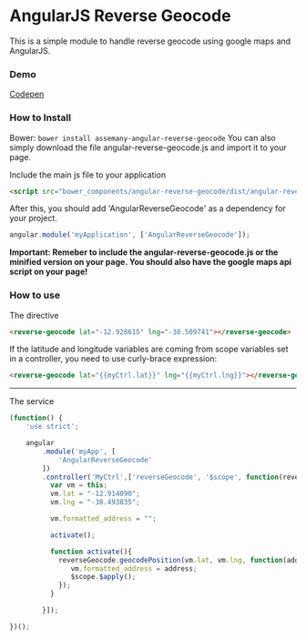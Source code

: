 AngularJS Reverse Geocode
=======================
This is a simple module to handle reverse geocode using google maps and AngularJS.

### Demo
[Codepen](http://codepen.io/assemany/pen/JXPqBv)

### How to Install

Bower: `bower install assemany-angular-reverse-geocode`
You can also simply download the file angular-reverse-geocode.js and import it to your page.

Include the main js file to your application
```html
<script src="bower_components/angular-reverse-geocode/dist/angular-reverse-geocode.min.js" charset="utf-8"></script>
```

After this, you should add 'AngularReverseGeocode' as a dependency for your project.
```javascript
angular.module('myApplication', ['AngularReverseGeocode']);
```

**Important: Remeber to include the angular-reverse-geocode.js or the minified version on your page.  You should also have the google maps api script on your page!**



### How to use
The directive
```html
<reverse-geocode lat="-12.928615" lng="-38.509741"></reverse-geocode>
```

If the latitude and longitude variables are coming from scope variables set in a controller, you need to use curly-brace expression:

```html
<reverse-geocode lat="{{myCtrl.lat}}" lng="{{myCtrl.lng}}"></reverse-geocode>
```

---

The service
```javascript
(function() {
    'use strict';

    angular
        .module('myApp', [
            'AngularReverseGeocode'
        ])
        .controller('MyCtrl',['reverseGeocode', '$scope', function(reverseGeocode, $scope){
          var vm = this;
          vm.lat = "-12.914090";
          vm.lng = "-38.493835";

          vm.formatted_address = "";

          activate();

          function activate(){
            reverseGeocode.geocodePosition(vm.lat, vm.lng, function(address){
               vm.formatted_address = address;
               $scope.$apply();
            });
          }

        }]);

})();
```
